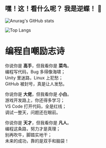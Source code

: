 ## 嘿！这！看什么呢？ 我是逆蝶！ 👋
![Anurag's GitHub stats](https://github-readme-stats.vercel.app/api?username=zhishifenzi8266&show_icons=true&theme=tokyonight)

![Top Langs](https://github-readme-stats.vercel.app/api/top-langs/?username=anuraghazra&size_weight=0.5&count_weight=0.5)
# 编程自嘲励志诗

你说你是 **高手**，但我看你是 **菜鸟**。  
编程写代码，Bug 多得像海啸；  
Unity 里迷路，Linux 上犯愁；  
GitHub 被封号，真是让人发愁。

你说你是 **大佬**，但我看你是 **小白**。  
游戏开发路上，你还得多学习；  
VS Code 打开代码，全是红线；  
调试一整天，问题还在眼前。

你说你是 **天才**，但我看你是 **凡人**。  
编程这条路，努力才是真理；  
别再吹牛，脚踏实地干；  
未来的成功，靠的是双手和脑袋！

